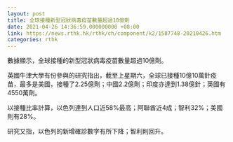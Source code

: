 ```yaml
---
layout: post
title: 全球接種新型冠狀病毒疫苗數量超過10億劑
date: 2021-04-26 14:36:59.000000000 +08:00
link: https://news.rthk.hk/rthk/ch/component/k2/1587748-20210426.htm
categories: rthk
---
```


數據顯示，全球接種的新型冠狀病毒疫苗數量超過10億劑。

英國牛津大學有份參與的研究指出，截至上星期六，全球已接種10億10萬針疫苗，最多是美國，接種了2.25億劑；中國2.2億劑；印度亦達到1.38億針；英國有4550萬劑。

以接種比率計算，以色列達到人口近58%最高；阿聯酋近4成；智利32%；美國則有28%。

研究又指，以色列的新增確診數字有所下降；智利則回升。
